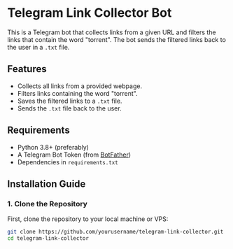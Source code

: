 # Telegram Link Collector Bot

This is a Telegram bot that collects links from a given URL and filters the links that contain the word "torrent". The bot sends the filtered links back to the user in a `.txt` file.

## Features

- Collects all links from a provided webpage.
- Filters links containing the word "torrent".
- Saves the filtered links to a `.txt` file.
- Sends the `.txt` file back to the user.

## Requirements

- Python 3.8+ (preferably)
- A Telegram Bot Token (from [BotFather](https://core.telegram.org/bots#botfather))
- Dependencies in `requirements.txt`

## Installation Guide

### 1. Clone the Repository

First, clone the repository to your local machine or VPS:

```bash
git clone https://github.com/yourusername/telegram-link-collector.git
cd telegram-link-collector
